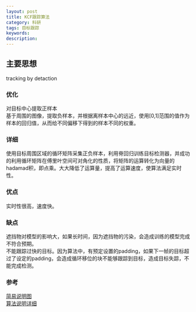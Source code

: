 ```yaml
---
layout: post
title: KCF跟踪算法
category: 科研
tags: 目标跟踪
keywords: 
description: 
---
```


<!-- ![1](/public/img/days/ca.jpg) -->

## 主要思想
tracking by detaction

### 优化  
对目标中心提取正样本  
基于周围的图像，提取负样本，并根据离样本中心的远近，使用[0,1]范围的值作为样本的回归值，从而给不同偏移下得到的样本不同的权重。

### 详细  
使用目标周围区域的循环矩阵采集正负样本，利用脊回归训练目标检测器，并成功的利用循环矩阵在傅里叶空间可对角化的性质，将矩阵的运算转化为向量的hadamad积，即点乘。大大降低了运算量，提高了运算速度，使算法满足实时性。

### 优点  
实时性很高，速度快。

### 缺点  
遮挡物对模型的影响大，如果长时间，因为遮挡物的污染，会造成训练的模型完成不符合预期。  
不能跟踪过快的目标。因为算法中，有预定设置的padding，如果下一帧的目标超过了设定的padding，会造成循环移位的块不能够跟踪到目标，造成目标失踪，不能完成检测。

### 参考  
[简易说明图](http://www.cnblogs.com/YiXiaoZhou/p/5925019.html)  
[算法说明详细](http://blog.csdn.net/zwlq1314521/article/details/50427038)
